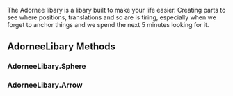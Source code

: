 The Adornee libary is a libary built to make your life easier. Creating parts to see where positions, translations and so are is tiring, especially when we forget to anchor things and we spend the next 5 minutes looking for it. 

## AdorneeLibary Methods
### AdorneeLibary.Sphere
### AdorneeLibary.Arrow